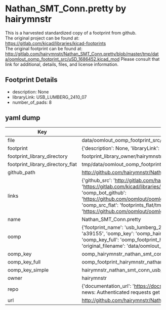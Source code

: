 # Nathan_SMT_Conn.pretty by hairymnstr  
This is a harvested standardized copy of a footprint from github.  
The original project can be found at:  
https://gitlab.com/kicad/libraries/kicad-footprints  
The original footprint can be found at:
http://gitlab.com/hairymnstr/Nathan_SMT_Conn.pretty/blob/master/tmp/data/oomlout_oomp_footprint_src/uSD_1686452.kicad_mod
Please consult that link for additional, details, files, and license information.  
## Footprint Details
* description: None  
* libraryLink: USB_LUMBERG_2410_07  
* number_of_pads: 8  
## yaml dump  
| Key | Value |  
| --- | --- |  
| file | data/oomlout_oomp_footprint_src/Nathan_SMT_Conn.pretty/USB_LUMBERG_2410_07.kicad_mod |  
| footprint | {'description': None, 'libraryLink': 'USB_LUMBERG_2410_07', 'number_of_pads': 8} |  
| footprint_library_directory | footprint_library_owner/hairymnstr_Nathan_SMT_Conn.pretty |  
| footprint_library_directory_flat | tmp/data/oomlout_oomp_footprint_src/footprints_flat/hairymnstr_nathan_smt_conn_usb_lumberg_2410_07/working |  
| github_path | http://github.com/hairymnstr/Nathan_SMT_Conn.pretty/blob/master/tmp/data/oomlout_oomp_footprint_src/USB_LUMBERG_2410_07.kicad_mod |  
| links | {'github_src': 'http://gitlab.com/hairymnstr/Nathan_SMT_Conn.pretty/blob/master/tmp/data/oomlout_oomp_footprint_src/uSD_1686452.kicad_mod', 'github_src_repo': 'https://gitlab.com/kicad/libraries/kicad-footprints', 'oomp_bot': 'tmp/data/oomlout_oomp_footprint_src/footprints/hairymnstr_nathan_smt_conn_usb_lumberg_2410_07/working', 'oomp_bot_github': 'https://github.com/oomlout/oomlout_oomp_footprint_bot/tree/main/tmp/data/oomlout_oomp_footprint_src/footprints/hairymnstr_nathan_smt_conn_usb_lumberg_2410_07/working', 'oomp_src_flat': 'footprints_flat/tmp/data/oomlout_oomp_footprint_src/footprints_flat/hairymnstr_nathan_smt_conn_usb_lumberg_2410_07/working', 'oomp_src_flat_github': 'https://github.com/oomlout/oomlout_oomp_footprint_src/tree/main/tmp/data/oomlout_oomp_footprint_src/footprints_flat/hairymnstr_nathan_smt_conn_usb_lumberg_2410_07/working'} |  
| name | Nathan_SMT_Conn.pretty |  
| oomp | {'footprint_name': 'usb_lumberg_2410_07', 'library_name': 'nathan_smt_conn', 'md5': 'a39155791f3e92c2b637bf0f271750d9', 'md5_10': 'a39155791f', 'md5_5': 'a3915', 'md5_6': 'a39155', 'oomp_key': 'oomp_hairymnstr_nathan_smt_conn_usb_lumberg_2410_07', 'oomp_key_extra': 'oomp_footprint_hairymnstr_nathan_smt_conn_usb_lumberg_2410_07', 'oomp_key_full': 'oomp_footprint_hairymnstr_nathan_smt_conn_usb_lumberg_2410_07_a39155', 'oomp_key_simple': 'hairymnstr_nathan_smt_conn_usb_lumberg_2410_07', 'original_filename': 'data/oomlout_oomp_footprint_src/Nathan_SMT_Conn.pretty/USB_LUMBERG_2410_07.kicad_mod', 'owner_name': 'hairymnstr'} |  
| oomp_key | oomp_hairymnstr_nathan_smt_conn_usb_lumberg_2410_07 |  
| oomp_key_full | oomp_footprint_hairymnstr_nathan_smt_conn_usb_lumberg_2410_07 |  
| oomp_key_simple | hairymnstr_nathan_smt_conn_usb_lumberg_2410_07 |  
| owner | hairymnstr |  
| repo | {'documentation_url': 'https://docs.github.com/rest/overview/resources-in-the-rest-api#rate-limiting', 'message': "API rate limit exceeded for 84.66.142.224. (But here's the good news: Authenticated requests get a higher rate limit. Check out the documentation for more details.)"} |  
| url | http://github.com/hairymnstr/Nathan_SMT_Conn.pretty |  

